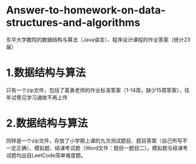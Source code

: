 # Answer-to-homework-on-data-structures-and-algorithms
东华大学数院的数据结构与算法（Java语言）、程序设计课程的作业答案（统计23届）
# 1.数据结构与算法
只有一个zip文件，包括了葛勇老师的作业标准答案（1-14周，缺少15周答案），往年试卷见学习通故不再上传
# 2.数据结构与算法
同样是一个zip文件，存放了小学期上课的九次测试题目、题目答案（自己所写不一定正确）、模拟题、结课考试题（Word文件：题目一题目二）。模拟题与结课考试题均出自LeetCode简单难度题。
